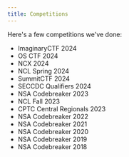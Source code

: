 ```yaml
---
title: Competitions
---
```


Here's a few competitions we've done:

* ImaginaryCTF 2024
* OS CTF 2024
* NCX 2024
* NCL Spring 2024
* SummitCTF 2024
* SECCDC Qualifiers 2024
* NSA Codebreaker 2023
* NCL Fall 2023
* CPTC Central Regionals 2023
* NSA Codebreaker 2022
* NSA Codebreaker 2021
* NSA Codebreaker 2020
* NSA Codebreaker 2019
* NSA Codebreaker 2018
